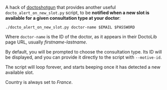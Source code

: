 A hack of [doctoshotgun](https://github.com/rbignon/doctoshotgun)
that provides another useful `docto_alert_on_new_slot.py` script,
to be **notified when a new slot is available for a given consultation type at your doctor**:

    ./docto_alert_on_new_slot.py doctor-name $EMAIL $PASSWORD

Where `doctor-name` is the ID of the doctor,
as it appears in their DoctoLib page URL,
usually _firstname-lastname_.

By default, you will be prompted to choose the consultation type.
Its ID will be displayed, and you can provide it directly to the script with `--motive-id`.

The script will loop forever, and starts beeping once it has detected a new available slot.

Country is always set to _France_.
